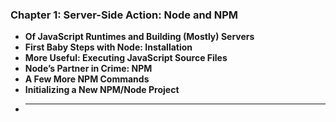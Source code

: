 ### Chapter 1: Server-Side Action: Node and NPM   
- **Of JavaScript Runtimes and Building (Mostly) Servers**  
- **First Baby Steps with Node: Installation**  
- **More Useful: Executing JavaScript Source Files**  
- **Node’s Partner in Crime: NPM**  
- **A Few More NPM Commands**  
- **Initializing a New NPM/Node Project**  
- ****